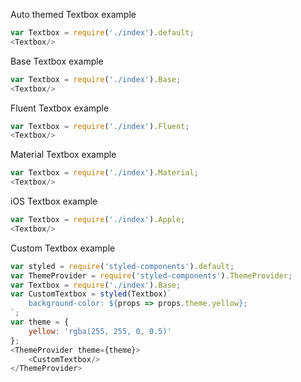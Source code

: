 Auto themed Textbox example

```js
var Textbox = require('./index').default;
<Textbox/>
```

Base Textbox example

```js
var Textbox = require('./index').Base;
<Textbox/>
```

Fluent Textbox example

```js
var Textbox = require('./index').Fluent;
<Textbox/>
```

Material Textbox example

```js
var Textbox = require('./index').Material;
<Textbox/>
```

iOS Textbox example

```js
var Textbox = require('./index').Apple;
<Textbox/>
```

Custom Textbox example

```js
var styled = require('styled-components').default;
var ThemeProvider = require('styled-components').ThemeProvider;
var Textbox = require('./index').Base;
var CustomTextbox = styled(Textbox)`
    background-color: ${props => props.theme.yellow};
`;
var theme = {
    yellow: 'rgba(255, 255, 0, 0.5)'
};
<ThemeProvider theme={theme}>
    <CustomTextbox/>
</ThemeProvider>
```